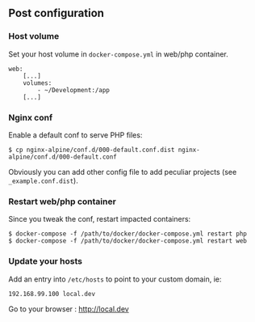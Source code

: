 ## Post configuration

### Host volume

Set your host volume in `docker-compose.yml` in web/php container.

```
web:
    [...]
    volumes:
        - ~/Development:/app
    [...]
```

### Nginx conf

Enable a default conf to serve PHP files:
```
$ cp nginx-alpine/conf.d/000-default.conf.dist nginx-alpine/conf.d/000-default.conf
```

Obviously you can add other config file to add peculiar projects (see `_example.conf.dist`).


### Restart web/php container

Since you tweak the conf, restart impacted containers:
```
$ docker-compose -f /path/to/docker/docker-compose.yml restart php
$ docker-compose -f /path/to/docker/docker-compose.yml restart web
```

### Update your hosts

Add an entry into `/etc/hosts` to point to your custom domain, ie:
```
192.168.99.100 local.dev
```

Go to your browser : http://local.dev